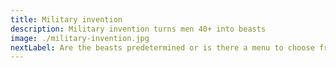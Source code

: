 ```yaml
---
title: Military invention
description: Military invention turns men 40+ into beasts
image: ./military-invention.jpg
nextLabel: Are the beasts predetermined or is there a menu to choose from
---
```

